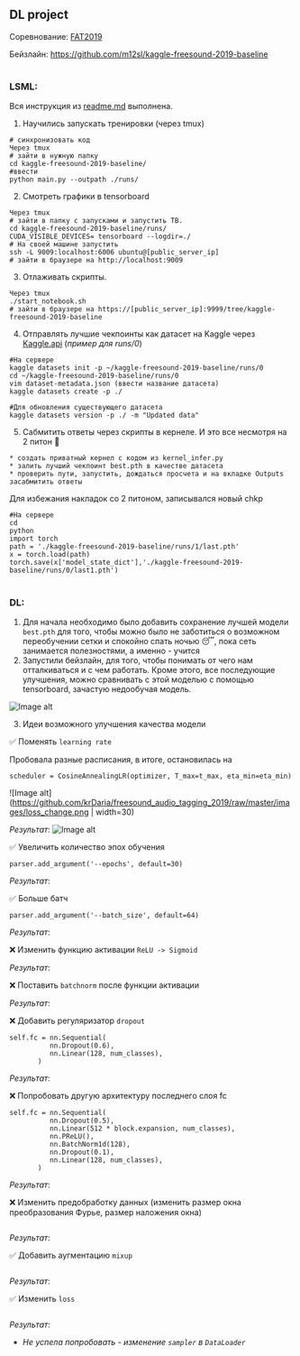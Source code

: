 ## DL project

Соревнование: [FAT2019](https://www.kaggle.com/c/freesound-audio-tagging-2019)

Бейзлайн: https://github.com/m12sl/kaggle-freesound-2019-baseline
#
### **LSML**:

Вся инструкция из [readme.md](https://github.com/m12sl/kaggle-freesound-2019-baseline/blob/master/README.md)  выполнена.
1.	Научились запускать тренировки (через tmux)
```
# синхронизовать код
Через tmux
# зайти в нужную папку
cd kaggle-freesound-2019-baseline/
#ввести
python main.py --outpath ./runs/
```
2.	Cмотреть графики в tensorboard 
```
Через tmux
# зайти в папку с запусками и запустить TB.  
cd kaggle-freesound-2019-baseline/runs/
CUDA_VISIBLE_DEVICES= tensorboard --logdir=./
# На своей машине запустить
ssh -L 9009:localhost:6006 ubuntu@[public_server_ip]
# зайти в браузере на http://localhost:9009 
```
3.	Отлаживать скрипты. 
```
Через tmux
./start_notebook.sh
# зайти в браузере на https://[public_server_ip]:9999/tree/kaggle-freesound-2019-baseline
```
4.	Отправлять лучшие чекпоинты как датасет на Kaggle через [Kaggle.api](https://github.com/Kaggle/kaggle-api) (_пример для runs/0_)
```
#На сервере
kaggle datasets init -p ~/kaggle-freesound-2019-baseline/runs/0
cd ~/kaggle-freesound-2019-baseline/runs/0
vim dataset-metadata.json (ввести название датасета)
kaggle datasets create -p ./

#Для обновления существующего датасета
kaggle datasets version -p ./ -m "Updated data"
```
5.	Сабмитить ответы через скрипты в кернеле. И это все несмотря на 2 питон 🤔
```
* создать приватный кернел с кодом из kernel_infer.py
* залить лучший чекпоинт best.pth в качестве датасета
* проверить пути, запустить, дождаться просчета и на вкладке Outputs засабмитить ответы
```
Для избежания накладок со 2 питоном, записывался новый chkp
```
#На сервере
cd
python 
import torch
path = './kaggle-freesound-2019-baseline/runs/1/last.pth'
x = torch.load(path)
torch.save(x['model_state_dict'],'./kaggle-freesound-2019-baseline/runs/0/last1.pth')
```
#
### **DL**:

1. Для начала необходимо было добавить сохранение лучшей модели `best.pth` для того, чтобы можно было не заботиться о возможном переобучении сетки и спокойно спать ночью 😴, пока сеть занимается полезностями, а именно - учится
2. Запустили бейзлайн, для того, чтобы понимать от чего нам отталкиваться и с чем работать. Кроме этого, все последующие улучшения, можно сравнивать с этой моделью с помощью tensorboard, зачастую недообучая модель. 

![Image alt](https://github.com/krDaria/freesound_audio_tagging_2019/raw/{branch}/{path}/image.png)

3. Идеи возможного улучшения качества модели
 
 ✅ Поменять `learning rate`
 
 Пробовала разные расписания, в итоге, остановилась на 
  ```
  scheduler = CosineAnnealingLR(optimizer, T_max=t_max, eta_min=eta_min)
  ```
  ![Image alt](https://github.com/krDaria/freesound_audio_tagging_2019/raw/master/images/loss_change.png | width=30)
  
  _Результат_: ![Image alt](https://github.com/krDaria/freesound_audio_tagging_2019/raw/master/images/loss_lrap_1.png)
  
  ✅ Увеличить количество эпох обучения
  ```
  parser.add_argument('--epochs', default=30)
  ```
  _Результат_:    
  
  ✅ Больше батч 
  ```
  parser.add_argument('--batch_size', default=64)
  ```
  _Результат_: 
  
  ❌ Изменить функцию активации `ReLU -> Sigmoid`
  
  _Результат_:   
  
  ❌ Поставить `batchnorm` после функции активации 
  
  _Результат_:  
  
  ❌ Добавить регуляризатор `dropout`
  ```
  self.fc = nn.Sequential(
            nn.Dropout(0.6),
            nn.Linear(128, num_classes),
         )
  ```
  _Результат_:  
  
  ❌ Попробовать другую архитектуру последнего слоя fc
  ```
  self.fc = nn.Sequential(
            nn.Dropout(0.5),
            nn.Linear(512 * block.expansion, num_classes),
            nn.PReLU(),
            nn.BatchNorm1d(128),
            nn.Dropout(0.1),
            nn.Linear(128, num_classes),
         )
  ```
  _Результат_: 
   
  ❌ Изменить предобработку данных (изменить размер окна преобразования Фурье, размер наложения окна)
  ```
  ```
  _Результат_: 
  
  ✅ Добавить аугментацию `mixup`
  ```
  ```
  _Результат_:   
  
  ✅ Изменить  `loss`
  ```
  ```
  _Результат_:  
  
  - _Не успела попробовать - изменение `sampler` в `DataLoader`_


